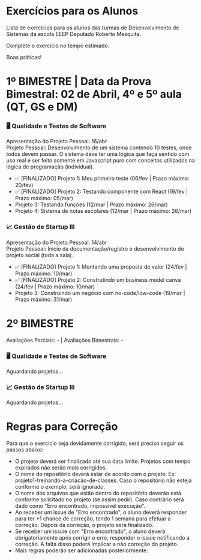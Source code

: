 # Exercícios para os Alunos
Lista de exercícios para os alunos das turmas de Desenvolvimento de Sistemas da escola EEEP Deputado Roberto Mesquita.

Complete o exercício no tempo estimado.

Boas práticas!

# 1º BIMESTRE | Data da Prova Bimestral: 02 de Abril, 4º e 5º aula (QT, GS e DM)
### 🖥️ Qualidade e Testes de Software 
Apresentação do Projeto Pessoal: 16/abr<br>
Projeto Pessoal: Desenvolvimento de um sistema contendo 10 testes, onde todos devem passar. O sistema deve ter uma lógica que faça sentido com uso real e ser feito somente em Javascript puro com conceitos utilizados na lógica de programação (individual).

- ✅ [FINALIZADO] Projeto 1: Meu primeiro teste (06/fev | Prazo máximo: 20/fev)
- ✅ [FINALIZADO] Projeto 2: Testando componente com React (19/fev | Prazo máximo: 05/mar)
- Projeto 3: Testando funções (12/mar | Prazo máximo: 26/mar)
- Projeto 4: Sistema de notas escolares (12/mar | Prazo máximo: 26/mar)

### 📈 Gestão de Startup III
Apresentação do Projeto Pessoal: 14/abr<br>
Projeto Pessoal: Inicio da documentação/registro e desenvolvimento do projeto social (toda a sala).

- ✅ [FINALIZADO] Projeto 1: Montando uma proposta de valor (24/fev | Prazo máximo: 10/mar)
- ✅ [FINALIZADO] Projeto 2: Construtindo um business model canva (24/fev | Prazo máximo: 10/mar)
- Projeto 3: Construindo um negócio com no-code/low-code (19/mar | Prazo máximo: 31/mar)

# 2º BIMESTRE
Avaliações Parciais: - | Avaliações Bimestrais: -
### 🖥️ Qualidade e Testes de Software 
Aguardando projetos...

### 📈 Gestão de Startup III
Aguardando projetos...

# Regras para Correção

Para que o exercício seja devidamente corrigido, será preciso seguir os passos abaixo:
- O projeto deverá ser finalizado até sua data limite. Projetos com tempo expirados não serão mais corrigidos.
- O nome do repositório deverá estar de acordo com o projeto. Ex: projeto1-treinando-a-criacao-de-classes. Caso o repositório não esteja conforme o exemplo, será ignorado.
- O nome dos arquivos que estão dentro do repositório deverão está conforme solicitado no projeto (se assim pedir). Caso contrário será dado como "Erro encontrado, impossível execução".
- Ao receber um issue de "Erro encontrado", o aluno deverá responder para ter +1 chance de correção, tendo 1 semana para efetuar a correção. Depois da correção, o projeto será finalizado.
- Se receber um issuie com "Erro encontrado", o aluno deverá obrigatoriamente após corrigir o erro, responder o issuie notificando a correção. A falta disso poderá implicar a não correção do projeto.
- Mais regras poderão ser adicionadas posteriormente.
